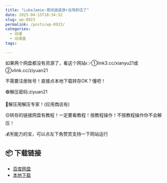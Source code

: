 ```yaml
---
title: "LukeJamie-夜间逍遥游+当场抓住了"
date: 2025-04-15T18:34:52
slug: wp-8923
permalink: /posts/wp-8923/
categories:
  - 动漫
  - 动漫盖
tags:

---
```


如果两个网盘都没有资源了，看这个网站👉①link3.cc/xianyu21或②vlink.cc/ziyuan21

不需要注册账号！直接点本地下载转存OK？懂吧！

🟢解压密码:ziyuan21

🔵解压用解压专家！(应用商店有)

🟡转存的链接网盘有教程！一定要看教程！按教程操作！不按教程操作你不会解压！

💰🈶能力的宝，可以点左下角赞赏支持一下网站运行

## 📦 下载链接
- [百度网盘](https://blziyuan21.com/pay-download/8923?key=7d5f9e2627&down_id=0)
- [本地下载](https://blziyuan21.com/pay-download/8923?key=7d5f9e2627&down_id=1)

